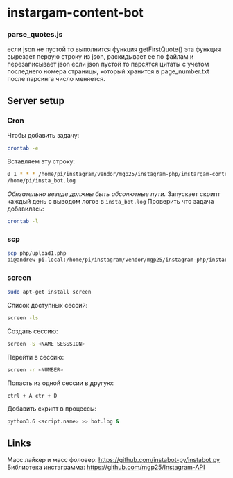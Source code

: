 # instargam-content-bot
### parse_quotes.js
если json не пустой то выполнится функция getFirstQuote()
эта функция вырезает первую строку из json, раскидывает ее по файлам и перезаписывает json
если json пустой то парсятся цитаты с учетом последнего номера страницы, который хранится в page_number.txt
после парсинга число меняется.

## Server setup
### Cron
Чтобы добавить задачу:
```bash
crontab -e
```
Вставляем эту строку:
```bash
0 1 * * * /home/pi/instagram/vendor/mgp25/instagram-php/instargam-content-bot/image_make_t1.sh >>
/home/pi/insta_bot.log
```
*Обязательно везеде должны быть абсолютные пути.*
Запускает скрипт каждый день с выводом логов в `insta_bot.log` 
Проверить что задача добавилась:
```bash
crontab -l
```
### scp
```bash
scp php/upload1.php 
pi@andrew-pi.local:/home/pi/instagram/vendor/mgp25/instagram-php/instargam-content-bot/php/
```

### screen
```bash
sudo apt-get install screen 
```
Список доступных сессий:
```bash
screen -ls
```
Создать сессию:
```bash
screen -S <NAME SESSSION>
```
Перейти в сессию:
```bash
screen -r <NUMBER>
```
Попасть из одной сессии в другую:
```bash
ctrl + A ctr + D 
```
Добавить скрипт в процессы:
```bash
python3.6 <script.name> >> bot.log &
```
## Links
Масс лайкер и масс фоловер: https://github.com/instabot-py/instabot.py
Библиотека инстаграмма: https://github.com/mgp25/Instagram-API

